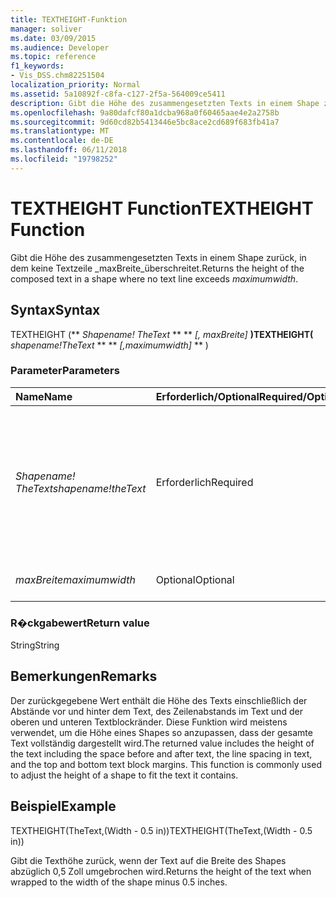 ```yaml
---
title: TEXTHEIGHT-Funktion
manager: soliver
ms.date: 03/09/2015
ms.audience: Developer
ms.topic: reference
f1_keywords:
- Vis_DSS.chm82251504
localization_priority: Normal
ms.assetid: 5a10892f-c8fa-c127-2f5a-564009ce5411
description: Gibt die Höhe des zusammengesetzten Texts in einem Shape zurück, in dem keine Textzeile maxBreite überschreitet.
ms.openlocfilehash: 9a80dafcf80a1dcba968a0f60465aae4e2a2758b
ms.sourcegitcommit: 9d60cd82b5413446e5bc8ace2cd689f683fb41a7
ms.translationtype: MT
ms.contentlocale: de-DE
ms.lasthandoff: 06/11/2018
ms.locfileid: "19798252"
---
```

# <a name="textheight-function"></a><span data-ttu-id="d495c-103">TEXTHEIGHT Function</span><span class="sxs-lookup"><span data-stu-id="d495c-103">TEXTHEIGHT Function</span></span>

<span data-ttu-id="d495c-104">Gibt die Höhe des zusammengesetzten Texts in einem Shape zurück, in dem keine Textzeile _maxBreite_überschreitet.</span><span class="sxs-lookup"><span data-stu-id="d495c-104">Returns the height of the composed text in a shape where no text line exceeds  _maximumwidth_.</span></span> 
  
## <a name="syntax"></a><span data-ttu-id="d495c-105">Syntax</span><span class="sxs-lookup"><span data-stu-id="d495c-105">Syntax</span></span>

<span data-ttu-id="d495c-106">TEXTHEIGHT (** *Shapename! TheText* ** ** *[, maxBreite]* **)</span><span class="sxs-lookup"><span data-stu-id="d495c-106">TEXTHEIGHT(** *shapename!TheText* ** ** *[,maximumwidth]* ** )</span></span> 
  
### <a name="parameters"></a><span data-ttu-id="d495c-107">Parameter</span><span class="sxs-lookup"><span data-stu-id="d495c-107">Parameters</span></span>

|<span data-ttu-id="d495c-108">**Name**</span><span class="sxs-lookup"><span data-stu-id="d495c-108">**Name**</span></span>|<span data-ttu-id="d495c-109">**Erforderlich/Optional**</span><span class="sxs-lookup"><span data-stu-id="d495c-109">**Required/Optional**</span></span>|<span data-ttu-id="d495c-110">**Datentyp**</span><span class="sxs-lookup"><span data-stu-id="d495c-110">**Data Type**</span></span>|<span data-ttu-id="d495c-111">**Beschreibung**</span><span class="sxs-lookup"><span data-stu-id="d495c-111">**Description**</span></span>|
|:-----|:-----|:-----|:-----|
| <span data-ttu-id="d495c-112">_Shapename! TheText_</span><span class="sxs-lookup"><span data-stu-id="d495c-112">_shapename!theText_</span></span> <br/> |<span data-ttu-id="d495c-113">Erforderlich</span><span class="sxs-lookup"><span data-stu-id="d495c-113">Required</span></span>  <br/> |<span data-ttu-id="d495c-114">**String**</span><span class="sxs-lookup"><span data-stu-id="d495c-114">**String**</span></span> <br/> |<span data-ttu-id="d495c-115">Ein Verweis auf die Zelle TheText mit der in der Ziel-Shape.</span><span class="sxs-lookup"><span data-stu-id="d495c-115">A reference to the cell named TheText in the target shape.</span></span>  <span data-ttu-id="d495c-116">_Shapename!_</span><span class="sxs-lookup"><span data-stu-id="d495c-116">_shapename!_</span></span> <span data-ttu-id="d495c-117">ist der Name des Shapes, von dem Sie den Text abrufen möchten.</span><span class="sxs-lookup"><span data-stu-id="d495c-117">is the name of the shape from which you want to retrieve the text.</span></span>  <br/> |
| <span data-ttu-id="d495c-118">_maxBreite_</span><span class="sxs-lookup"><span data-stu-id="d495c-118">_maximumwidth_</span></span> <br/> |<span data-ttu-id="d495c-119">Optional</span><span class="sxs-lookup"><span data-stu-id="d495c-119">Optional</span></span>  <br/> |<span data-ttu-id="d495c-120">**Numerische**</span><span class="sxs-lookup"><span data-stu-id="d495c-120">**Numeric**</span></span> <br/> |<span data-ttu-id="d495c-121">Die maximale Breite eines Textblocks.</span><span class="sxs-lookup"><span data-stu-id="d495c-121">The maximum width of the text block.</span></span>  <br/> |
   
### <a name="return-value"></a><span data-ttu-id="d495c-122">R�ckgabewert</span><span class="sxs-lookup"><span data-stu-id="d495c-122">Return value</span></span>

<span data-ttu-id="d495c-123">String</span><span class="sxs-lookup"><span data-stu-id="d495c-123">String</span></span>
  
## <a name="remarks"></a><span data-ttu-id="d495c-124">Bemerkungen</span><span class="sxs-lookup"><span data-stu-id="d495c-124">Remarks</span></span>

<span data-ttu-id="d495c-p102">Der zurückgegebene Wert enthält die Höhe des Texts einschließlich der Abstände vor und hinter dem Text, des Zeilenabstands im Text und der oberen und unteren Textblockränder. Diese Funktion wird meistens verwendet, um die Höhe eines Shapes so anzupassen, dass der gesamte Text vollständig dargestellt wird.</span><span class="sxs-lookup"><span data-stu-id="d495c-p102">The returned value includes the height of the text including the space before and after text, the line spacing in text, and the top and bottom text block margins. This function is commonly used to adjust the height of a shape to fit the text it contains.</span></span>
  
## <a name="example"></a><span data-ttu-id="d495c-127">Beispiel</span><span class="sxs-lookup"><span data-stu-id="d495c-127">Example</span></span>

<span data-ttu-id="d495c-128">TEXTHEIGHT(TheText,(Width - 0.5 in))</span><span class="sxs-lookup"><span data-stu-id="d495c-128">TEXTHEIGHT(TheText,(Width - 0.5 in))</span></span> 
  
<span data-ttu-id="d495c-129">Gibt die Texthöhe zurück, wenn der Text auf die Breite des Shapes abzüglich 0,5 Zoll umgebrochen wird.</span><span class="sxs-lookup"><span data-stu-id="d495c-129">Returns the height of the text when wrapped to the width of the shape minus 0.5 inches.</span></span> 
  

